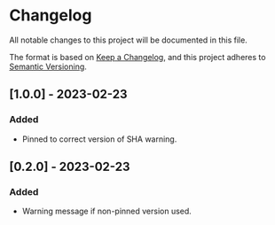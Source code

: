 # Changelog

All notable changes to this project will be documented in this file.

The format is based on [Keep a Changelog](https://keepachangelog.com/en/1.0.0/),
and this project adheres to [Semantic Versioning](https://semver.org/spec/v2.0.0.html).


## [1.0.0] - 2023-02-23

### Added

- Pinned to correct version of SHA warning.

## [0.2.0] - 2023-02-23

### Added

- Warning message if non-pinned version used.